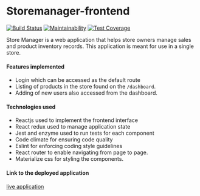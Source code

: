 # Storemanager-frontend
[![Build Status](https://travis-ci.org/armstrongsouljah/storemanager-frontend.svg?branch=develop)](https://travis-ci.org/armstrongsouljah/storemanager-frontend) [![Maintainability](https://api.codeclimate.com/v1/badges/6d4ac53822345b2619a2/maintainability)](https://codeclimate.com/github/armstrongsouljah/storemanager-frontend/maintainability) [![Test Coverage](https://api.codeclimate.com/v1/badges/6d4ac53822345b2619a2/test_coverage)](https://codeclimate.com/github/armstrongsouljah/storemanager-frontend/test_coverage)

Store Manager is a web application that helps store owners manage sales and product inventory records. 
This application is meant for use in a single store.

#### Features implemented
- Login which can be accessed as the default route
- Listing of products in the store found on the `/dashboard`.
- Adding of new users also accessed from the dashboard.

#### Technologies used
- Reactjs used to implement the frontend interface
- React redux used to manage application state
- Jest and enzyme used to run tests for each component
- Code climate for ensuring code quality
- Eslint for enforcing coding style guidelines
- React router to enable navigating from page to page.
- Materialize css for styling the components.

#### Link to the deployed application
[live application](https://storemanager-front.herokuapp.com/)
